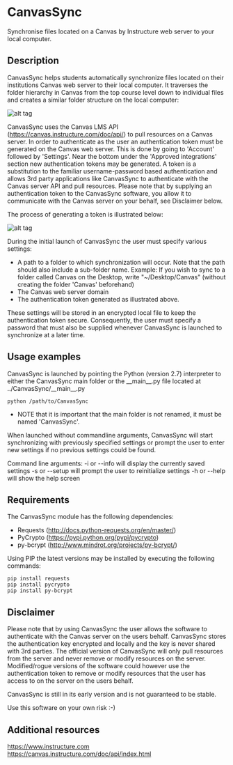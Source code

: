 # CanvasSync
Synchronise files located on a Canvas by Instructure web server to your local computer.

Description
-----------
CanvasSync helps students automatically synchronize files located on their institutions Canvas web server
to their local computer. It traverses the folder hierarchy in Canvas from the top course level down to individual
files and creates a similar folder structure on the local computer:


![alt tag](https://cloud.githubusercontent.com/assets/12041524/22702853/63eaa498-ed62-11e6-9227-de5823cb39c6.png)


CanvasSync uses the Canvas LMS API (https://canvas.instructure.com/doc/api/) to pull resources on a Canvas server. In
order to authenticate as the user an authentication token must be generated on the Canvas web server. This is done by
going to 'Account' followed by 'Settings'. Near the bottom under the 'Approved integrations' section new authentication
tokens may be generated. A token is a substitution to the familiar username-password based authentication and allows
3rd party applications like CanvasSync to authenticate with the Canvas server API and pull resources. Please note that
by supplying an authentication token to the CanvasSync software, you allow it to communicate with the Canvas server on
your behalf, see Disclaimer below.

The process of generating a token is illustrated below:


![alt tag](https://cloud.githubusercontent.com/assets/12041524/22701027/c25ccbd8-ed5c-11e6-9ace-c8687e124bc8.png)


During the initial launch of CanvasSync the user must specify various settings:

* A path to a folder to which synchronization will occur. Note that the path should also include a sub-folder name. Example:
If you wish to sync to a folder called Canvas on the Desktop, write "~/Desktop/Canvas" (without creating the folder 'Canvas' beforehand)
* The Canvas web server domain
* The authentication token generated as illustrated above.

These settings will be stored in an encrypted local file to keep the authentication token secure. Consequently, the user must
specify a password that must also be supplied whenever CanvasSync is launched to synchronize at a later time.

Usage examples
--------------
CanvasSync is launched by pointing the Python (version 2.7) interpreter to either the CanvasSync main folder
or the \_\_main\_\_.py file located at ../CanvasSync/\_\_main\_\_.py
```
python /path/to/CanvasSync
```
* NOTE that it is important that the main folder is not renamed, it must be named 'CanvasSync'.

When launched without commandline arguments, CanvasSync will start synchronizing with previously specified settings or
prompt the user to enter new settings if no previous settings could be found.

Command line arguments:
-i or --info will display the currently saved settings
-s or --setup will prompt the user to reinitialize settings
-h or --help will show the help screen


Requirements
------------
The CanvasSync module has the following dependencies:

- Requests  (http://docs.python-requests.org/en/master/)
- PyCrypto  (https://pypi.python.org/pypi/pycrypto)
- py-bcrypt (http://www.mindrot.org/projects/py-bcrypt/)

Using PIP the latest versions may be installed by executing the following commands:
```
pip install requests
pip install pycrypto
pip install py-bcrypt
```

Disclaimer
----------
Please note that by using CanvasSync the user allows the software to authenticate with the Canvas server on the users
behalf. CanvasSync stores the authentication key encrypted and locally and the key is never shared with 3rd parties.
The official version of CanvasSync will only pull resources from the server and never remove or modify resources on the
server. Modified/rogue versions of the software could however use the authentication token to remove or modify
resources that the user has access to on the server on the users behalf.

CanvasSync is still in its early version and is not guaranteed to be stable.

Use this software on your own risk :-)


Additional resources
--------------------
https://www.instructure.com
https://canvas.instructure.com/doc/api/index.html
